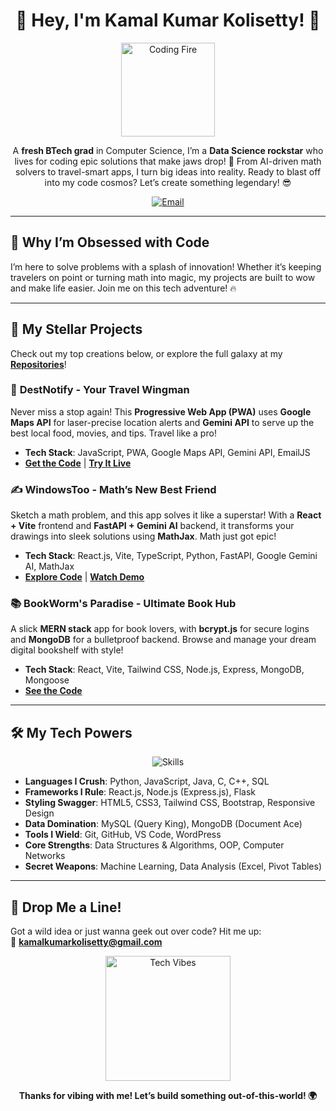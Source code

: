 <h1 align="center">🌟 Hey, I'm Kamal Kumar Kolisetty! 🌟</h1>

<p align="center">
  <img src="https://media.tenor.com/5aF7YluPms4AAAAC/coding-code.gif" alt="Coding Fire" width="150"/>
</p>

<p align="center">
  A <strong>fresh BTech grad</strong> in Computer Science, I’m a <strong>Data Science rockstar</strong> who lives for coding epic solutions that make jaws drop! 🚀 From AI-driven math solvers to travel-smart apps, I turn big ideas into reality. Ready to blast off into my code cosmos? Let’s create something legendary! 😎
</p>

<p align="center">
  <a href="mailto:kamalkumarkolisetty@gmail.com">
    <img src="https://img.shields.io/badge/-Email-%23D14836?style=for-the-badge&logo=gmail&logoColor=white" alt="Email"/>
  </a>
</p>

---

## 🎯 Why I’m Obsessed with Code
I’m here to solve problems with a splash of innovation! Whether it’s keeping travelers on point or turning math into magic, my projects are built to wow and make life easier. Join me on this tech adventure! 🔥

---

## 🌟 My Stellar Projects

Check out my top creations below, or explore the full galaxy at my **[Repositories](https://github.com/kamalkolisetty?tab=repositories)**!

### 📍 **DestNotify - Your Travel Wingman**  
Never miss a stop again! This **Progressive Web App (PWA)** uses **Google Maps API** for laser-precise location alerts and **Gemini API** to serve up the best local food, movies, and tips. Travel like a pro!  
- **Tech Stack**: JavaScript, PWA, Google Maps API, Gemini API, EmailJS  
- **[Get the Code](https://github.com/kamalkolisetty/DestNotify)** | **[Try It Live](https://destnotify-prod-v2.netlify.app/)**  

### ✍️ **WindowsToo - Math’s New Best Friend**  
Sketch a math problem, and this app solves it like a superstar! With a **React + Vite** frontend and **FastAPI + Gemini AI** backend, it transforms your drawings into sleek solutions using **MathJax**. Math just got epic!  
- **Tech Stack**: React.js, Vite, TypeScript, Python, FastAPI, Google Gemini AI, MathJax  
- **[Explore Code](https://github.com/kamalkolisetty/kamal-windowsToo)** | **[Watch Demo](https://drive.google.com/file/d/1u9SXeHG-7whiAqtuMKyySofwMUxIEvGJ/view)**  

### 📚 **BookWorm's Paradise - Ultimate Book Hub**  
A slick **MERN stack** app for book lovers, with **bcrypt.js** for secure logins and **MongoDB** for a bulletproof backend. Browse and manage your dream digital bookshelf with style!  
- **Tech Stack**: React, Vite, Tailwind CSS, Node.js, Express, MongoDB, Mongoose  
- **[See the Code](https://github.com/kamalkolisetty/BookStore)**  

---

## 🛠️ My Tech Powers

<p align="center">
  <img src="https://skillicons.dev/icons?i=py,js,java,c,cpp,react,nodejs,express,flask,html,css,tailwind,bootstrap,mysql,mongodb,git,github,vscode,wordpress&perline=12" alt="Skills"/>
</p>

- **Languages I Crush**: Python, JavaScript, Java, C, C++, SQL  
- **Frameworks I Rule**: React.js, Node.js (Express.js), Flask  
- **Styling Swagger**: HTML5, CSS3, Tailwind CSS, Bootstrap, Responsive Design  
- **Data Domination**: MySQL (Query King), MongoDB (Document Ace)  
- **Tools I Wield**: Git, GitHub, VS Code, WordPress  
- **Core Strengths**: Data Structures & Algorithms, OOP, Computer Networks  
- **Secret Weapons**: Machine Learning, Data Analysis (Excel, Pivot Tables)  

---

## 💬 Drop Me a Line!
Got a wild idea or just wanna geek out over code? Hit me up:  
📧 **[kamalkumarkolisetty@gmail.com](mailto:kamalkumarkolisetty@gmail.com)**  

<p align="center">
  <img src="https://media.tenor.com/NOYF3f82b_gAAAAC/programmer.gif" alt="Tech Vibes" width="200"/>
</p>

<p align="center">
  <strong>Thanks for vibing with me! Let’s build something out-of-this-world! 🌍</strong>
</p>
